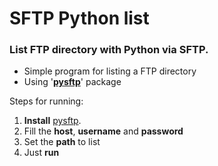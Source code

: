 # SFTP Python list
### List FTP directory with Python via SFTP.

* Simple program for listing a FTP directory 
* Using '[**pysftp**](https://pypi.python.org/pypi/pysftp)' package

Steps for running:

1. **Install** [pysftp](https://pypi.python.org/pypi/pysftp).
2. Fill the **host**, **username** and **password**
3. Set the **path** to list
4. Just **run**
